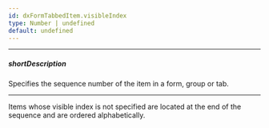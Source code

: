 ```yaml
---
id: dxFormTabbedItem.visibleIndex
type: Number | undefined
default: undefined
---
```

---
##### shortDescription
Specifies the sequence number of the item in a form, group or tab.

---
Items whose visible index is not specified are located at the end of the sequence and are ordered alphabetically.